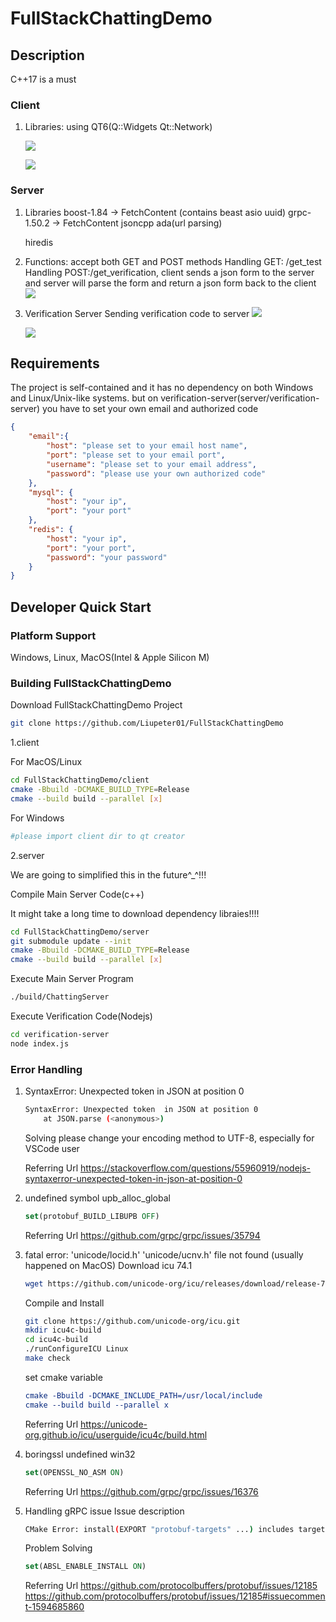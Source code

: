 # FullStackChattingDemo
## Description

C++17 is a must

### Client
1. Libraries: using QT6(Q::Widgets Qt::Network)
   
   ![](./assets/client_main.png)
   
   ![](./assets/register_page.png)


### Server
1. Libraries
   boost-1.84 -> FetchContent (contains beast asio uuid)
   grpc-1.50.2 -> FetchContent
   jsoncpp
   ada(url parsing)

   hiredis

   

2. Functions: accept both GET and POST methods
   Handling GET: /get_test
   Handling POST:/get_verification, client sends a json form to the server and server will parse the form and return a json form back to the client
   ![](./assets/server.png)

3. Verification Server
   Sending verification code to server
   ![](./assets/verification.png)

    ![](./assets/result.png)

## Requirements
The project is self-contained and it has no dependency on both Windows and Linux/Unix-like systems.
but on verification-server(server/verification-server) you have to set your own email and authorized code

```json
{
    "email":{
        "host": "please set to your email host name",
        "port": "please set to your email port",
        "username": "please set to your email address",
        "password": "please use your own authorized code"
    },
	"mysql": {
		"host": "your ip",
		"port": "your port"
	},
	"redis": {
		"host": "your ip",
		"port": "your port",
		"password": "your password"
	}
}
```

## Developer Quick Start
### Platform Support
Windows, Linux, MacOS(Intel & Apple Silicon M)

### Building FullStackChattingDemo

Download FullStackChattingDemo Project
```bash
git clone https://github.com/Liupeter01/FullStackChattingDemo
```

1.client

For MacOS/Linux
```bash
cd FullStackChattingDemo/client
cmake -Bbuild -DCMAKE_BUILD_TYPE=Release
cmake --build build --parallel [x]
```

For Windows
```bash
#please import client dir to qt creator
```



2.server

We are going to simplified this in the future^_^!!!

Compile Main Server Code(c++)

It might take a long time to download dependency libraies!!!!


```bash
cd FullStackChattingDemo/server
git submodule update --init
cmake -Bbuild -DCMAKE_BUILD_TYPE=Release
cmake --build build --parallel [x]
```

Execute Main Server Program
```bash
./build/ChattingServer
```

Execute Verification Code(Nodejs)
```bash
cd verification-server
node index.js
```

### Error Handling
1. SyntaxError: Unexpected token  in JSON at position 0
   ```bash
   SyntaxError: Unexpected token  in JSON at position 0
       at JSON.parse (<anonymous>)
   ```

   Solving
   please change your encoding method to UTF-8, especially for VSCode user

   Referring Url
   https://stackoverflow.com/questions/55960919/nodejs-syntaxerror-unexpected-token-in-json-at-position-0

2. undefined symbol upb_alloc_global
   ```cmake
   set(protobuf_BUILD_LIBUPB OFF)
   ```

   Referring Url
   https://github.com/grpc/grpc/issues/35794

3. fatal error: 'unicode/locid.h' 'unicode/ucnv.h' file not found (usually happened on MacOS)
   Download icu 74.1
   ```bash
   wget https://github.com/unicode-org/icu/releases/download/release-74-1/icu4c-74_1-src.tgz
   ```

   Compile and Install
   ```bash
   git clone https://github.com/unicode-org/icu.git
   mkdir icu4c-build
   cd icu4c-build
   ./runConfigureICU Linux
   make check
   ```

   set cmake variable
   ```cmake
   cmake -Bbuild -DCMAKE_INCLUDE_PATH=/usr/local/include
   cmake --build build --parallel x
   ```

   Referring Url
   https://unicode-org.github.io/icu/userguide/icu4c/build.html

4. boringssl undefined win32
   ```cmake
   set(OPENSSL_NO_ASM ON)
   ```

   Referring Url
   https://github.com/grpc/grpc/issues/16376

5. Handling gRPC issue
   Issue description
   ```bash
   CMake Error: install(EXPORT "protobuf-targets" ...) includes target "libprotobuf-lite" which requires target "absl_node_hash_map" that is not in any export set.
   ```

   Problem Solving
   ```cmake
   set(ABSL_ENABLE_INSTALL ON)
   ```

   Referring Url
    https://github.com/protocolbuffers/protobuf/issues/12185
    https://github.com/protocolbuffers/protobuf/issues/12185#issuecomment-1594685860
